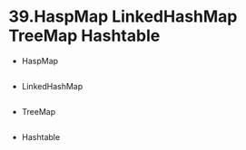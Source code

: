 # 39.HaspMap LinkedHashMap TreeMap Hashtable

* HaspMap

```
```

* LinkedHashMap

```
```

* TreeMap

```
```

* Hashtable

```
```

